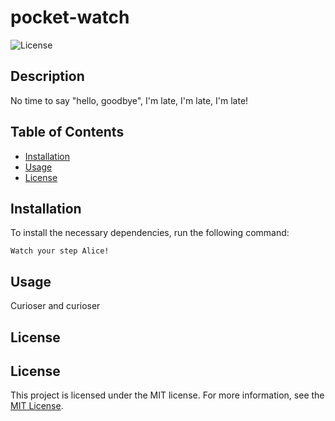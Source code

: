 # pocket-watch
![License](https://img.shields.io/badge/license-MIT-blue.svg)

## Description
No time to say "hello, goodbye", I'm late, I'm late, I'm late!

## Table of Contents
- [Installation](#installation)
- [Usage](#usage)
- [License](#license)

## Installation
To install the necessary dependencies, run the following command:

```
Watch your step Alice!
```

## Usage
Curioser and curioser

## License
## License
This project is licensed under the MIT license.
For more information, see the [MIT License](https://opensource.org/licenses/MIT).

